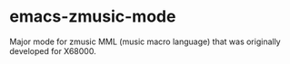 # emacs-zmusic-mode
Major mode for zmusic MML (music macro language) that was originally developed for X68000.
